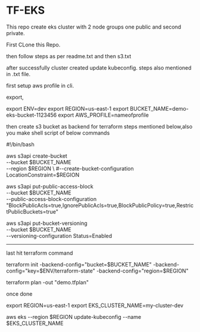 # TF-EKS

This repo create eks cluster with 2 node groups one public and second private.

First CLone this Repo.

then follow steps as per readme.txt and then s3.txt

after successfully cluster created update kubeconfig. steps also mentioned in .txt file.



first setup aws profile in cli.

export,

export ENV=dev
export REGION=us-east-1
export BUCKET_NAME=demo-eks-bucket-1123456
export AWS_PROFILE=nameofprofile

then create s3 bucket as backend for terraform steps mentioned below,also you make shell script of below commands

#!/bin/bash

aws s3api create-bucket \
     --bucket $BUCKET_NAME \
     --region $REGION \
     #--create-bucket-configuration LocationConstraint=$REGION

aws s3api put-public-access-block \
    --bucket $BUCKET_NAME \
    --public-access-block-configuration "BlockPublicAcls=true,IgnorePublicAcls=true,BlockPublicPolicy=true,RestrictPublicBuckets=true"

aws s3api put-bucket-versioning \
    --bucket $BUCKET_NAME \
    --versioning-configuration Status=Enabled

----------------------------------------------------
last hit terraform command 

terraform init -backend-config="bucket=$BUCKET_NAME" -backend-config="key=$ENV/terraform-state" -backend-config="region=$REGION"

terraform plan -out "demo.tfplan"

once done

export REGION=us-east-1
export EKS_CLUSTER_NAME=my-cluster-dev

aws eks --region $REGION update-kubeconfig --name $EKS_CLUSTER_NAME



